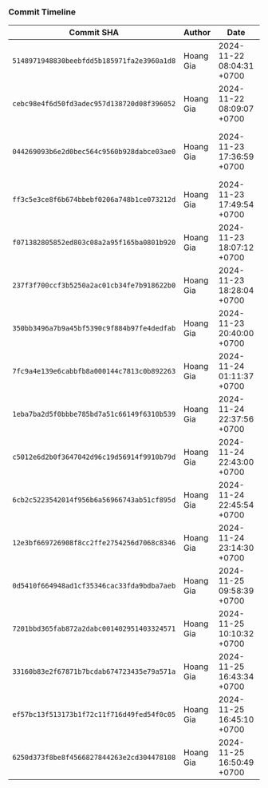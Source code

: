 ### Commit Timeline

| Commit SHA | Author | Date | Message |
|------------|--------|------|---------|
| `5148971948830beebfdd5b185971fa2e3960a1d8` | Hoang Gia | 2024-11-22 08:04:31 +0700 | Update for Language changed |
| `cebc98e4f6d50fd3adec957d138720d08f396052` | Hoang Gia | 2024-11-22 08:09:07 +0700 | Update TIMELINE.md |
| `044269093b6e2d0bec564c9560b928dabce03ae0` | Hoang Gia | 2024-11-23 17:36:59 +0700 | Update & fix timeout error for 'Dynamic Content Scraping' |
| `ff3c5e3ce8f6b674bbebf0206a748b1ce073212d` | Hoang Gia | 2024-11-23 17:49:54 +0700 | Update TIMELINE.md |
| `f071382805852ed803c08a2a95f165ba0801b920` | Hoang Gia | 2024-11-23 18:07:12 +0700 | Update README.md |
| `237f3f700ccf3b5250a2ac01cb34fe7b918622b0` | Hoang Gia | 2024-11-23 18:28:04 +0700 | Update README.md |
| `350bb3496a7b9a45bf5390c9f884b97fe4dedfab` | Hoang Gia | 2024-11-23 20:40:00 +0700 | Update README.md |
| `7fc9a4e139e6cabbfb8a000144c7813c0b892263` | Hoang Gia | 2024-11-24 01:11:37 +0700 | Update README.md |
| `1eba7ba2d5f0bbbe785bd7a51c66149f6310b539` | Hoang Gia | 2024-11-24 22:37:56 +0700 | Update README.md |
| `c5012e6d2b0f3647042d96c19d56914f9910b79d` | Hoang Gia | 2024-11-24 22:43:00 +0700 | Update README.md |
| `6cb2c5223542014f956b6a56966743ab51cf895d` | Hoang Gia | 2024-11-24 22:45:54 +0700 | Update README.md |
| `12e3bf669726908f8cc2ffe2754256d7068c8346` | Hoang Gia | 2024-11-24 23:14:30 +0700 | Update README.md |
| `0d5410f664948ad1cf35346cac33fda9bdba7aeb` | Hoang Gia | 2024-11-25 09:58:39 +0700 | Update README.md |
| `7201bbd365fab872a2dabc001402951403324571` | Hoang Gia | 2024-11-25 10:10:32 +0700 | Update README.md |
| `33160b83e2f67871b7bcdab674723435e79a571a` | Hoang Gia | 2024-11-25 16:43:34 +0700 | Update README.md |
| `ef57bc13f513173b1f72c11f716d49fed54f0c05` | Hoang Gia | 2024-11-25 16:45:10 +0700 | Update TIMELINE.md |
| `6250d373f8be8f4566827844263e2cd304478108` | Hoang Gia | 2024-11-25 16:50:49 +0700 | Update update-timeline.yml |
